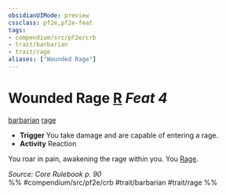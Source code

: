 ```yaml
---
obsidianUIMode: preview
cssclass: pf2e,pf2e-feat
tags:
- compendium/src/pf2e/crb
- trait/barbarian
- trait/rage
aliases: ["Wounded Rage"]
---
```

# Wounded Rage  [R](../../Rules/core-rulebook/chapter-9-playing-the-game.md#Actions "Reaction") *Feat 4*  
[barbarian](../../Rules/traits/barbarian.md)  [rage](../../Rules/traits/rage.md)  

- **Trigger** You take damage and are capable of entering a rage.
- **Activity** Reaction

You roar in pain, awakening the rage within you. You [Rage](../../Rules/actions/rage.md).

*Source: Core Rulebook p. 90*  
%% #compendium/src/pf2e/crb #trait/barbarian #trait/rage %%